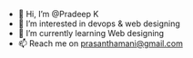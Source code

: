 - 👋 Hi, I’m @Pradeep K
- 👀 I’m interested in devops & web designing
- 🌱 I’m currently learning Web designing
- 📫 Reach me on prasanthamani@gmail.com
